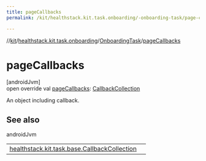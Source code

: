 ```yaml
---
title: pageCallbacks
permalink: /kit/healthstack.kit.task.onboarding/-onboarding-task/page-callbacks.html

---
```

//[kit](../../../index.html)/[healthstack.kit.task.onboarding](../index.html)/[OnboardingTask](index.html)/[pageCallbacks](page-callbacks.html)



# pageCallbacks



[androidJvm]\
open override val [pageCallbacks](page-callbacks.html): [CallbackCollection](../../healthstack.kit.task.base/-callback-collection/index.html)



An object including callback.



## See also


androidJvm

| | |
|---|---|
| [healthstack.kit.task.base.CallbackCollection](../../healthstack.kit.task.base/-callback-collection/index.html) |  |




